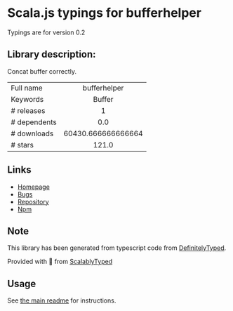 
# Scala.js typings for bufferhelper

Typings are for version 0.2

## Library description:
Concat buffer correctly.

|                    |                 |
| ------------------ | :-------------: |
| Full name          | bufferhelper |
| Keywords           | Buffer |
| # releases         | 1 |
| # dependents       | 0.0 |
| # downloads        | 60430.666666666664 |
| # stars            | 121.0 |

## Links
- [Homepage](https://github.com/JacksonTian/bufferhelper)
- [Bugs](https://github.com/JacksonTian/bufferhelper/issues)
- [Repository](https://github.com/JacksonTian/bufferhelper)
- [Npm](https://www.npmjs.com/package/bufferhelper)
    


## Note
This library has been generated from typescript code from [DefinitelyTyped](https://definitelytyped.org).

Provided with :purple_heart: from [ScalablyTyped](https://github.com/oyvindberg/ScalablyTyped)

## Usage
See [the main readme](../../readme.md) for instructions.


